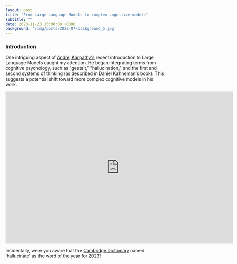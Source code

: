 ```yaml
---
layout: post
title: "From Large Language Models to complex cognitive models"
subtitle: ""
date: 2023-11-23 15:00:00 +0300
background: '/img/posts/2022-07/background_5.jpg'
---
```

### Introduction
One intriguing aspect of [Andrej Karpathy's](https://karpathy.ai/) recent introduction to Large Language Models caught my attention. He began integrating terms from cognitive psychology, such as "gestalt," "hallucination," and the first and second systems of thinking (as described in Daniel Kahneman's book). This suggests a potential shift toward more complex cognitive models in his work.
<iframe width="720" height="480" src="http://www.youtube.com/embed/zjkBMFhNj_g" frameborder="0" allowfullscreen></iframe>

Incidentally, were you aware that the [Cambridge Dictionary](https://dictionary.cambridge.org/editorial/woty) named 'hallucinate' as the word of the year for 2023?
